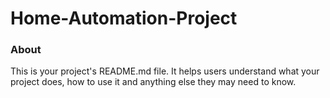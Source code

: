 Home-Automation-Project
=======================

### About

This is your project's README.md file. It helps users understand what your
project does, how to use it and anything else they may need to know.